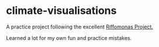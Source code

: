 # climate-visualisations

A practice project following the excellent [Riffomonas Project.](https://www.youtube.com/c/RiffomonasProject)

Learned a lot for my own fun and practice mistakes.